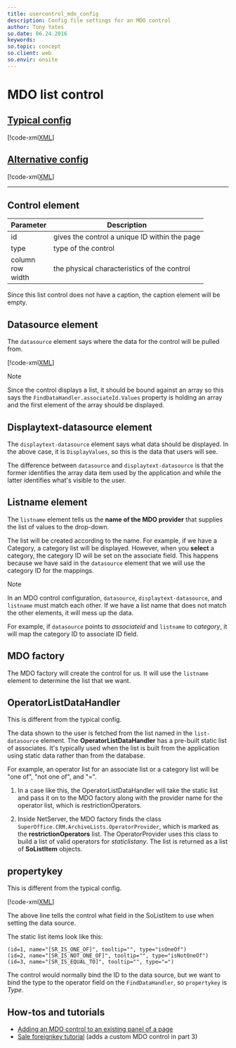 ```yaml
---
title: usercontrol_mdo_config
description: Config file settings for an MDO control
author: Tony Yates
so.date: 06.24.2016
keywords:
so.topic: concept
so.client: web
so.envir: onsite
---
```


# MDO list control

## [Typical config](#tab/typical)

[!code-xml[XML](includes/projtemp5-4.xml)]

## [Alternative config](#tab/alternative)

[!code-xml[XML](includes/projtemp5-3.xml)]

***

## Control element

| Parameter | Description |
|--|---|
| id | gives the control a unique ID within the page |
| type | type of the control |
| column<br>row<br>width | the physical characteristics of the control |

Since this list control does not have a caption, the caption element will be empty.

## Datasource element

The `datasource` element says where the data for the control will be pulled from.

[!code-xml[XML](includes/projtemp5-4.xml?range=3)]

> [!NOTE]
> Since the control displays a list, it should be bound against an array so this says the `FindDataHandler.associateId.Values` property is holding an array and the first element of the array should be displayed.

## Displaytext-datasource element

The `displaytext-datasource` element says what data should be displayed. In the above case, it is `DisplayValues`, so this is the data that users will see.

The difference between `datasource` and `displaytext-datasource` is that the former identifies the array data item used by the application and while the latter identifies what's visible to the user.

## Listname element

The `listname` element tells us the **name of the MDO provider** that supplies the list of values to the drop-down.

The list will be created according to the name. For example, if we have a Category, a category list will be displayed. However, when you **select** a category, the category ID will be set on the associate field. This happens because we have said in the `datasource` element that we will use the category ID for the mappings.

> [!NOTE]
> In an MDO control configuration, `datasource`, `displaytext-datasource`, and `listname` must match each other. If we have a list name that does not match the other elements, it will mess up the data.

For example, if `datasource` points to *associateid* and `listname` to *category*, it will map the category ID to associate ID field.

## MDO factory

The MDO factory will create the control for us. It will use the `listname` element to determine the list that we want.

## OperatorListDataHandler

This is different from the typical config.

The data shown to the user is fetched from the list named in the `list-datasource` element. The **OperatorListDataHandler** has a pre-built static list of associates. It's typically used when the list is built from the application using static data rather than from the database.

For example, an operator list for an associate list or a category list will be "one of", "not one of", and "=".

1. In a case like this, the OperatorListDataHandler will take the static list and pass it on to the MDO factory along with the provider name for the operator list, which is restrictionOperators.

2. Inside NetServer, the MDO factory finds the class `SuperOffice.CRM.ArchiveLists.OperatorProvider`, which is marked as the **restrictionOperators** list. The OperatorProvider uses this class to build a list of valid operators for *staticlistany*. The list is returned as a list of **SoListItem** objects.

## propertykey

This is different from the typical config.

[!code-xml[XML](includes/projtemp5-3.xml?range=6.xml)]

The above line tells the control what field in the SoListItem to use when setting the data source.

The static list items look like this:

```text
(id=1, name="[SR_IS_ONE_OF]", tooltip="", type="isOneOf")
(id=2, name="[SR_IS_NOT_ONE_OF]", tooltip="", type="isNotOneOf")
(id=3, name="[SR_IS_EQUAL_TO]", tooltip="", type="=")
```

The control would normally bind the ID to the data source, but we want to bind the type to the operator field on the `FindDataHandler`, so `propertykey` is *Type*.

## How-tos and tutorials

* [Adding an MDO control to an existing panel of a page][1]
* [Sale foreignkey tutorial][2] (adds a custom MDO control in part 3)

<!-- Referenced links -->
[1]: add-mdo-control-to-panel.md
[2]: ../../../tutorials/sale-foreignkeys/index.md

<!-- Referenced images -->
